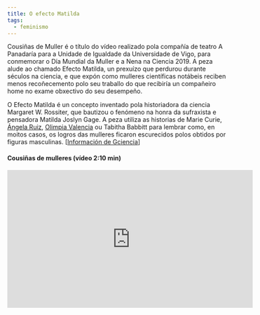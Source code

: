 ```yaml
---
title: O efecto Matilda
tags:
  - feminismo
---
```


Cousiñas de Muller é o título do vídeo realizado pola compañía de teatro A
Panadaría para a Unidade de Igualdade da Universidade de Vigo, para conmemorar o
Día Mundial da Muller e a Nena na Ciencia 2019. A peza alude ao chamado Efecto
Matilda, un prexuízo que perdurou durante séculos na ciencia, e que expón como
mulleres científicas notábeis reciben menos recoñecemento polo seu traballo do
que recibiría un compañeiro home no exame obxectivo do seu desempeño.

O Efecto Matilda é un concepto inventado pola historiadora da ciencia Margaret
W. Rossiter, que bautizou o fenómeno na honra da sufraxista e pensadora Matilda
Joslyn Gage. A peza utiliza as historias de Marie Curie,
[Ángela Ruiz](https://www.gciencia.com/historias-gc/dona-angelita-ferrola-que-inventou-o-libro-electronico/),
[Olimpia Valencia](https://www.gciencia.com/muller2018/olimpia-valencia-primeira-galega-licenciada-en-medicina/)
ou Tabitha Babbitt para lembrar como, en moitos casos, os logros das mulleres
ficaron escurecidos polos obtidos por figuras masculinas.
[[Información de Gciencia](https://www.gciencia.com/videonautas/efecto-matilda-cientificas/)]

#### Cousiñas de mulleres (vídeo 2:10 min)

<iframe width="560" height="315" src="https://www.youtube.com/embed/qxPpOPw_1s8" frameborder="0" allow="accelerometer; autoplay; clipboard-write; encrypted-media; gyroscope; picture-in-picture" allowfullscreen></iframe>
